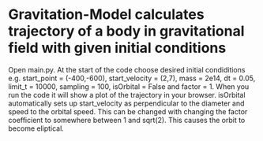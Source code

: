 # Gravitation-Model calculates trajectory of a body in gravitational field with given initial conditions 
Open main.py. At the start of the code choose desired initial condiditions e.g. start_point = (-400,-600), start_velocity = (2,7), mass = 2e14, dt = 0.05, limit_t = 10000, sampling = 100, isOrbital = False and factor = 1. When you run the code it will show a plot of the trajectory in your browser.
isOrbital automatically sets up start_velocity as perpendicular to the diameter and speed to the orbital speed. This can be changed with changing the factor coefficient to somewhere between 1 and sqrt(2). This causes the orbit to become eliptical.
